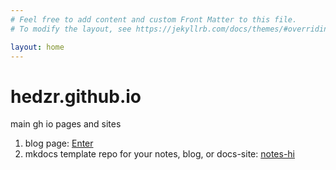 ```yaml
---
# Feel free to add content and custom Front Matter to this file.
# To modify the layout, see https://jekyllrb.com/docs/themes/#overriding-theme-defaults

layout: home
---
```


# hedzr.github.io
main gh io pages and sites

1. blog page: [Enter](./blog)
2. mkdocs template repo for your notes, blog, or docs-site: [notes-hi](./notes-hi)
